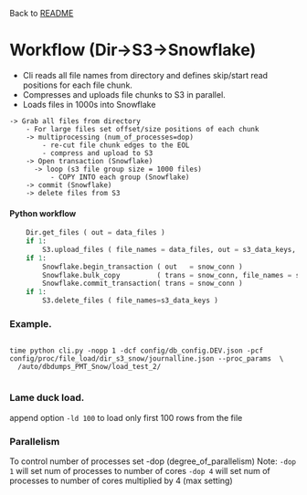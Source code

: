 
Back to [README](../README.md)


# Workflow (Dir->S3->Snowflake)

 * Cli reads all file names from directory and defines skip/start read positions for each file chunk.
 * Compresses and uploads file chunks to S3 in parallel.
 * Loads files in 1000s into Snowflake
  
 
```
-> Grab all files from directory
    - For large files set offset/size positions of each chunk
    -> multiprocessing (num_of_processes=dop)
        - re-cut file chunk edges to the EOL
        - compress and upload to S3
    -> Open transaction (Snowflake)
      -> loop (s3 file group size = 1000 files)
          - COPY INTO each group (Snowflake)
    -> commit (Snowflake)
    -> delete files from S3
```

#### Python workflow
```Python
	Dir.get_files ( out = data_files )
	if 1:
		S3.upload_files ( file_names = data_files, out = s3_data_keys, skip_header=skip_header, rec_delim=rec_delim )
	if 1:
		Snowflake.begin_transaction ( out 	= snow_conn )
		Snowflake.bulk_copy			( trans	= snow_conn, file_names = s3_data_keys, target=cli.tcfg, qname = 'copyStmt' )
		Snowflake.commit_transaction( trans	= snow_conn )
	if 1:
		S3.delete_files ( file_names=s3_data_keys )
```


### Example.
```

time python cli.py -nopp 1 -dcf config/db_config.DEV.json -pcf config/proc/file_load/dir_s3_snow/journalline.json --proc_params  \
  /auto/dbdumps_PMT_Snow/load_test_2/
  
```



### Lame duck load.

append option `-ld 100` to load only first 100 rows from the file


### Parallelism
To control number of processes set -dop (degree_of_parallelism)
Note: 
	`-dop 1`  will set num of processes to number of cores
	`-dop 4`  will set num of processes to number of cores multiplied by 4 (max setting)





